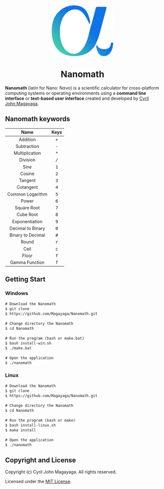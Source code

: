 <p align="center">
  <a href="https://github.com/Magayaga/Nanomath">
    <img src="./assets/nanomath.svg" alt="Nanomath logo" width="200" height="165">
  </a>
</p>
<h1 align="center">Nanomath</h1>

**Nanomath** (latin for Nano: Νανο) is a scientific calculator for cross-platform computing systems or operating environments using a **command line interface** or **text-based user interface** created and developed by [Cyril John Magayaga](https://github.com/magayaga).

## Nanomath keywords
| Name | Keys |
|:----:|:--------:|
| Addition | <kbd>+</kbd> |
| Subtraction | <kbd>-</kbd> |
| Multiplication | <kbd>*</kbd> |
| Division | <kbd>/</kbd> |
| Sine | <kbd>1</kbd> |
| Cosine | <kbd>2</kbd> |
| Tangent | <kbd>3</kbd> |
| Cotangent | <kbd>4</kbd> |
| Common Logarithm | <kbd>5</kbd> |
| Power | <kbd>6</kbd> |
| Square Root | <kbd>7</kbd> |
| Cube Root | <kbd>8</kbd> |
| Exponentiation | <kbd>9</kbd> |
| Decimal to Binary | <kbd>0</kbd> |
| Binary to Decimal | <kbd>#</kbd> |
| Round | <kbd>r</kbd> |
| Ceil | <kbd>c</kbd> |
| Floor | <kbd>f</kbd> |
| Gamma Function | <kbd>f</kbd> |

## Getting Start

### Windows
```shell
# Download the Nanomath
$ git clone
$ https://github.com/Magayaga/Nanomath.git

# Change directory the Nanomath
$ cd Nanomath

# Run the program (bash or make.bat)
$ bash install-win.sh
$ ./make.bat

# Open the application
$ ./nanomath
```

### Linux
```shell
# Download the Nanomath
$ git clone
$ https://github.com/Magayaga/Nanomath.git

# Change directory the Nanomath
$ cd Nanomath

# Run the program (bash or make)
$ bash install-linux.sh
$ make install

# Open the application
$ ./nanomath
```
## Copyright and License
Copyright (c) Cyril John Magayaga. All rights reserved.

Licensed under the [MIT License](LICENSE).
